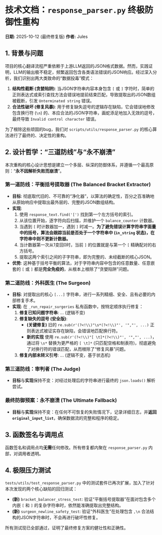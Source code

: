 # 技术文档：`response_parser.py` 终极防御性重构

**日期:** 2025-10-12 (最终修复版)
**作者:** Jules

## 1. 背景与问题

项目的核心翻译流程严重依赖于上游LLM返回的JSON格式数据。然而，实践证明，LLM的输出极不稳定，频繁返回包含各类语法错误的JSON响应。经过深入分析，我们识别出两大类致命的“数据投毒”模式：

1.  **结构性截断 (贪婪陷阱)**: 当JSON字符串内容本身包含 `[` 或 `]` 字符时，简单的正则表达式或索引查找方法会错误地提前结束匹配，导致提取出的JSON数组被截断，引发 `Unterminated string` 错误。
2.  **合法性破坏 (修复风暴)**: 用于修复缺失逗号的逻辑存在缺陷，它会错误地修改包含换行符 (`\n`) 的、本应合法的JSON字符串，画蛇添足地加入无效的逗号，最终导致 `Invalid control character` 错误。

为了根除这些顽固的bug，我们对 `scripts/utils/response_parser.py` 的核心算法进行了最终的、决定性的重构。

## 2. 设计哲学：“三道防线”与“永不崩溃”

本次重构的核心设计思想是建立一个多层、纵深的防御体系，并遵循一个最高原则：“**永不因解析失败而崩溃**”。

### 第一道防线：平衡括号提取器 (The Balanced Bracket Extractor)

- **目标**: 彻底取代旧的、不可靠的“净化器”，以算法的确定性，百分之百准确地从原始响应中提取出最外层的、完整的JSON数组结构。
- **实现**:
    1.  使用 `response_text.find('[')` 找到第一个左方括号的索引。
    2.  从该位置开始，逐字符向后扫描，并维护一个 `balance_counter` 计数器。
    3.  当遇到 `[` 时计数器加一，遇到 `]` 时减一。**为了避免错误计算字符串字面量中的括号，算法会跟踪当前是否处于一个字符串中 (`in_string` 状态)，在字符串中则不更新计数器。**
    4.  当计数器第一次从1变回0时，当前 `]` 的位置就是与第一个 `[` 精确配对的右方括号。
    5.  提取这两个索引之间的子字符串，即为完整的、未经截断的核心JSON。
- **优势**: 这种基于括号平衡的算法，对于字符串内容中包含的任意数量、任意嵌套的 `[` 或 `]` 都是**完全免疫的**，从根本上根除了“贪婪陷阱”问题。

### 第二道防线：外科医生 (The Surgeon)

- **目标**: 对提取出的核心 `[...]` 字符串，进行一系列精细、安全、且有必要的内部修复手术。
- **实现**: 在 `_run_repair_surgeries` 私有函数中，按特定顺序执行修复：
    1.  **修复已知问题字符串**: ... (逻辑不变)
    2.  **修复缺失的逗号 (安全版)**:
        - **(关键修复)** 旧的 `re.sub(r'(?<!\\)"\s*(?<!\\)"', '","', ...)` 正则表达式被证实存在缺陷，会错误地匹配换行符。
        - **新的实现** 使用 `re.sub(r'(?<!\\)"[ \t]*(?<!\\)"', '","', ...)`，通过将 `\s*` 替换为更严格的 `[ \t]*` (只匹配空格和制表符)，彻底避免了对换行符的错误匹配，从而根除了“修复风暴”问题。
    3.  **修复内部未转义引号**: ... (逻辑不变，基于状态机)

### 第三道防线：审判者 (The Judge)

- **目标**与**实现**保持不变：对经过处理后的字符串进行最终的 `json.loads()` 解析尝试。

### 最终防御预案：永不崩溃 (The Ultimate Fallback)

- **目标**与**实现**保持不变：在任何不可恢复的失败情况下，记录详细日志，并**返回 `original_input_list`**，确保数据流的完整和程序的稳定。

## 3. 函数签名与调用点

函数签名和调用点均**无需**任何修改。所有修复都内聚在 `response_parser.py` 内部，对调用者透明。

## 4. 极限压力测试

`tests/utils/test_response_parser.py` 中的测试套件已再次扩展，加入了针对本次发现的两个核心缺陷的回归测试：
- **(新)** `bracket_balancer_stress_test`: 验证“平衡括号提取器”在面对包含多个内嵌 `[` 和 `]` 的复杂字符串时，依然能准确提取出完整结构。
- **(新)** `surgeon_newline_safety_test`: 验证“外科医生”在处理包含 `,\n` 合法结构的JSON字符串时，不会再进行破坏性修复。

所有测试现已全部通过，证明了最终修复方案的健壮性和正确性。
